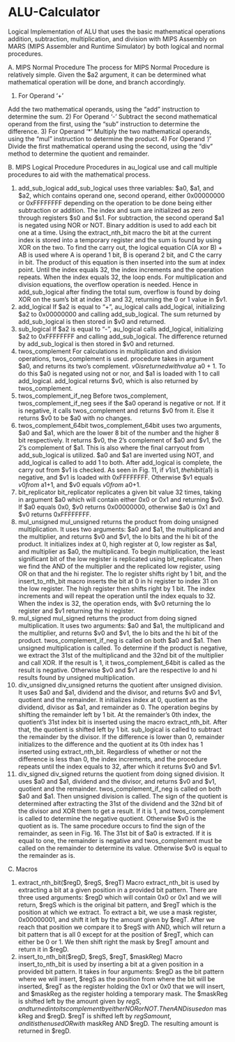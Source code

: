 # ALU-Calculator
Logical Implementation of ALU that uses the basic mathematical operations addition, subtraction, multiplication, and division with MIPS Assembly on MARS (MIPS Assembler and Runtime Simulator) by both logical and normal procedures.  

A.	MIPS Normal Procedure
The process for MIPS Normal Procedure is relatively simple. Given the $a2 argument, it can be determined what mathematical operation will be done, and branch accordingly.
1)	 For Operand ‘+’

Add the two mathematical operands, using the “add” instruction to determine the sum.
2)	For Operand ‘-’
Subtract the second mathematical operand from the first, using the “sub” instruction to determine the difference.
3)	For Operand ‘*’
Multiply the two mathematical operands, using the “mul” instruction to determine the product.
4)	For Operand ‘/’
Divide the first mathematical operand using the second, using the “div” method to determine the quotient and remainder.

B.	MIPS Logical Procedure
Procedures in au_logical use and call multiple procedures to aid with the mathematical process.
1)	add_sub_logical
add_sub_logical uses three variables: $a0, $a1, and $a2, which contains operand one, second operand, either 0x00000000 or 0xFFFFFFFF depending on the operation to be done being either subtraction or addition.
The index and sum are initialized as zero through registers $s0 and $s1.
For subtraction, the second operand $a1 is negated using NOR or NOT. Binary addition is used to add each bit one at a time. Using the extract_nth_bit macro the bit at the current index is stored into a temporary register and the sum is found by using XOR on the two. To find the carry out, the logical equation C(A xor B) + AB is used where A is operand 1 bit, B is operand 2 bit, and C the carry in bit. The product of this equation is then inserted into the sum at index point. Until the index equals 32, the index increments and the operation repeats. When the index equals 32, the loop ends.
For multiplication and division equations, the overflow operation is needed. Hence in add_sub_logical after finding the total sum, overflow is found by doing XOR on the sum’s bit at index 31 and 32, returning the 0 or 1 value in $v1. 
2)	add_logical 
If $a2 is equal to “+”, au_logical calls add_logical, initializing $a2 to 0x00000000 and calling add_sub_logical. The sum returned by add_sub_logical is then stored in $v0 and returned.
3)	sub_logical
If $a2 is equal to “-”, au_logical calls add_logical, initializing $a2 to 0xFFFFFFFF and calling add_sub_logical. The difference returned by add_sub_logical is then stored in $v0 and returned.
4)	twos_complement
For calculations in multiplication and division operations, twos_complement is used. procedure takes in argument $a0, and returns its two’s complement. $v0 is returned with value ~$a0 + 1. To do this $a0 is negated using not or nor, and $a1 is loaded with 1 to call add_logical. add_logical returns $v0, which is also returned by twos_complement.
5)	twos_complement_if_neg
Before twos_complement, twos_complement_if_neg sees if the $a0 operand is negative or not. If it is negative, it calls twos_complement and returns $v0 from it. Else it returns $v0 to be $a0 with no changes.
6)	twos_complement_64bit
twos_complement_64bit uses two arguments, $a0 and $a1, which are the lower 8 bit of the number and the higher 8 bit respectively. It returns $v0, the 2’s complement of $a0 and $v1, the 2’s complement of $a1. This is also where the final carryout from add_sub_logical is utilized.
$a0 and $a1 are inverted using NOT, and add_logical is called to add 1 to both. After add_logical is complete, the carry out from $v1 is checked. As seen in Fig. 11, if $v1 is 1, the hi bit ($a1) is negative, and $v1 is loaded with 0xFFFFFFFF. Otherwise $v1 equals $v0 from ~$a1+1, and $v0 equals $v0 from ~$a0+1.
7)	bit_replicator
bit_replicator replicates a given bit value 32 times, taking in argument $a0 which will contain either 0x0 or 0x1 and returning $v0. If $a0 equals 0x0, $v0 returns 0x00000000, otherwise $a0 is 0x1 and $v0 returns 0xFFFFFFFF.
8)	mul_unsigned
mul_unsigned returns the product from doing unsigned multiplication. It uses two arguments: $a0 and $a1, the multiplicand and the multiplier, and returns $v0 and $v1, the lo bits and the hi bit of the product. It initializes index at 0, high register at 0, low register as $a1, and multiplier as $a0, the multiplicand.
To begin multiplication, the least significant bit of the low register is replicated using bit_replicator. Then we find the AND of the multiplier and the replicated low register, using OR on that and the hi register. The lo register shifts right by 1 bit, and the insert_to_nth_bit macro inserts the bit at 0 in hi register to index 31 on the low register. The high register then shifts right by 1 bit. The index increments and will repeat the operation until the index equals to 32.
When the index is 32, the operation ends, with $v0 returning the lo register and $v1 returning the hi register.
9)	mul_signed
mul_signed returns the product from doing signed multiplication. It uses two arguments: $a0 and $a1, the multiplicand and the multiplier, and returns $v0 and $v1, the lo bits and the hi bit of the product. 
twos_complement_if_neg is called on both $a0 and $a1. Then unsigned multiplication is called. To determine if the product is negative, we extract the 31st of the multiplicand and the 32nd bit of the multiplier and call XOR. If the result is 1, it twos_complement_64bit is called as the result is negative. Otherwise $v0 and $v1 are the respective lo and hi results found by unsigned multiplication.
10)	div_unsigned
div_unsigned returns the quotient after unsigned division. It uses $a0 and $a1, dividend and the divisor, and returns $v0 and $v1, quotient and the remainder. It initializes index at 0, quotient as the dividend, divisor as $a1, and remainder as 0.
The operation begins by shifting the remainder left by 1 bit. At the remainder’s 0th index, the quotient’s 31st index bit is inserted using the macro extract_nth_bit. After that, the quotient is shifted left by 1 bit. sub_logical is called to subtract the remainder by the divisor. If the difference is lower than 0, remainder initializes to the difference and the quotient at its 0th index has 1 inserted using extract_nth_bit. Regardless of whether or not the difference is less than 0, the index increments, and the procedure repeats until the index equals to 32, after which it returns $v0 and $v1.
11)	div_signed
div_signed returns the quotient from doing signed division. It uses $a0 and $a1, dividend and the divisor, and returns $v0 and $v1, quotient and the remainder. 
twos_complement_if_neg is called on both $a0 and $a1. Then unsigned division is called. The sign of the quotient is determined after extracting the 31st of the dividend and the 32nd bit of the divisor and XOR them to get a result. If it is 1, and twos_complement is called to determine the negative quotient. Otherwise $v0 is the quotient as is.
The same procedure occurs to find the sign of the remainder, as seen in Fig. 16. The 31st bit of $a0 is extracted. If it is equal to one, the remainder is negative and twos_complement must be called on the remainder to determine its value. Otherwise $v0 is equal to the remainder as is.

C.	Macros
1)	extract_nth_bit($regD, $regS, $regT)
Macro extract_nth_bit is used by extracting a bit at a given position in a provided bit pattern. There are three used arguments: $regD which will contain 0x0 or 0x1 and we will return, $regS which is the original bit pattern, and $regT which is the position at which we extract.
To extract a bit, we use a mask register, 0x00000001, and shift it left by the amount given by $regT. After we reach that position we compare it to $regS with AND, which will return a bit pattern that is all 0 except for at the position of $regT, which can either be 0 or 1. We then shift right the mask by $regT amount and return it in $regD.
2)	insert_to_nth_bit($regD, $regS, $regT, $maskReg)
Macro insert_to_nth_bit is used by inserting a bit at a given position in a provided bit pattern. It takes in four arguments: $regD as the bit pattern where we will insert, $regS as the position from where the bit will be inserted, $regT as the register holding the 0x1 or 0x0 that we will insert, and $maskReg as the register holding a temporary mask.
The $maskReg is shifted left by the amount given by $regS, and turned into its complement by either NOR or NOT. Then AND is used on ~$maskReg and $regD. $regT is shifted left by $regS amount, and it is then used OR with ~$maskReg AND $regD. The resulting amount is returned in $regD.
